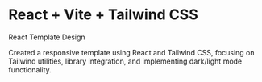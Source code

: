 # React + Vite + Tailwind CSS

React Template Design

Created a responsive template using React and Tailwind CSS, focusing on Tailwind utilities, library integration, and implementing dark/light mode functionality.
